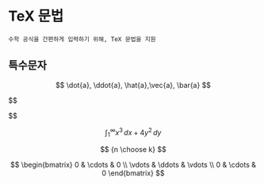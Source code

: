 # TeX 문법

```
수학 공식을 간편하게 입력하기 위해, TeX 문법을 지원
```



## 특수문자

$$
\dot{a}, \ddot{a}, \hat{a},\vec{a}, \bar{a}
$$

$$

$$



$$
\int_{1}^{\infty}x^3\, dx + 4y^2\, dy
$$

$$
{n \choose k}
$$

$$
\begin{bmatrix}
0 & \cdots & 0 \\
\vdots & \ddots & \vdots \\
0 & \cdots & 0
\end{bmatrix}
$$

